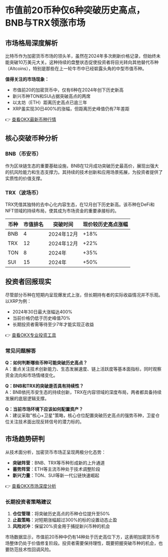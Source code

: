 # 市值前20币种仅6种突破历史高点，BNB与TRX领涨市场

## 市场格局深度解析
比特币作为加密货币市场的领头羊，虽然在2024年多次刷新价格记录，但始终未能突破10万美元大关。这种持续的盘整状态促使投资者将目光转向其他替代币种（Altcoins），特别是那些在上一轮牛市中已经崭露头角的中型市值币种。

**值得关注的市场现象：**
- 市值前20的加密货币中，仅有6种在2024年创下历史新高
- 新兴币种TON和SUI占据突破高点的两席
- 以太坊（ETH）距离历史高点已逾三年
- XRP虽实现30日400%的涨幅，但距离历史峰值仍有7年差距

👉 [查看OKX最新币种行情](https://bit.ly/okx_welcome)

## 核心突破币种分析
### BNB（币安币）
作为区块链生态的重要基础设施，BNB在12月成功突破历史最高价，展现出强大的抗风险能力和生态支撑力。其持续的技术创新和应用场景拓展，为投资者提供了实质性的价值支撑。

### TRX（波场币）
TRX凭借其独特的去中心化内容生态，在12月创下历史新高。该币种在DeFi和NFT领域的持续布局，使其成为市场资金的重要承接标的。

| 币种   | 市值排名 | 突破时间 | 现价较历史高点涨幅 |
|--------|----------|----------|--------------------|
| BNB    | 4        | 2024年12月 | +18%              |
| TRX    | 12       | 2024年12月 | +22%              |
| TON    | 8        | 2024年    | +35%              |
| SUI    | 15       | 2024年    | +50%              |

## 投资者回报现实
尽管部分币种在短期内呈现爆发式上涨，但长期持有者的实际收益情况并不乐观。以XRP为例：
- 2024年30日最大涨幅达400%
- 当前价格仍低于历史峰值70%
- 长期投资者需等待至少7年才能实现正收益

👉 [查看OKX专业投资工具](https://bit.ly/okx_welcome)

### 常见问题解答
**Q：如何判断哪些币种可能突破历史高点？**  
A：重点关注技术创新能力、生态发展速度、链上活跃度等基本面指标，同时观察资金流向和市场情绪变化。

**Q：BNB和TRX的突破是否具有持续性？**  
A：BNB依托币安生态的持续创新，TRX在内容领域的深度布局，两者都具备持续发展的底层逻辑支撑。

**Q：当前市场环境下应该如何配置资产？**  
A：建议采取"核心+卫星"策略，核心仓位配置突破历史高点的强势币种，卫星仓位关注技术面出现反转信号的潜力标的。

## 市场趋势研判
从技术面分析，加密货币市场正呈现两极分化态势：
- **突破阵营**：BNB、TRX等币种形成新的上升通道
- **蓄势阵营**：ETH等主流币种处于技术调整阶段
- **新兴力量**：TON、SUI等新一代公链快速崛起

👉 [查看OKX市场深度分析](https://bit.ly/okx_welcome)

### 长期投资者策略建议
1. **仓位管理**：将突破历史高点的币种仓位提升至50%
2. **止盈策略**：对短期涨幅超过300%的标的设置动态止盈
3. **风险对冲**：保留20%资金用于捕捉新兴币种的机会

市场数据显示，市值前20币种中仍有14种处于历史高位下方，这表明加密货币市场整体仍处于价值修复阶段。投资者需要保持理性，既要把握突破币种的机会，也要防范技术性回调风险。